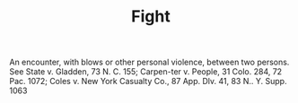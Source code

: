 ---
title: Fight
letter: F
permalink: "/definitions/bld-fight.html"
body: An encounter, with blows or other personal violence, between two persons. See
  State v. Gladden, 73 N. C. 155; Carpen-ter v. People, 31 Colo. 284, 72 Pac. 1072;
  Coles v. New York Casualty Co., 87 App. Dlv. 41, 83 N.. Y. Supp. 1063
published_at: '2018-07-07'
source: Black's Law Dictionary 2nd Ed (1910)
layout: post
---